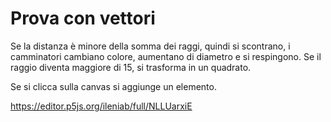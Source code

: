 # Prova con vettori

Se la distanza è minore della somma dei raggi, quindi si scontrano, i camminatori cambiano colore, aumentano di diametro e si respingono. Se il raggio diventa maggiore di 15, si trasforma in un quadrato.

Se si clicca sulla canvas si aggiunge un elemento.



https://editor.p5js.org/ileniab/full/NLLUarxiE
